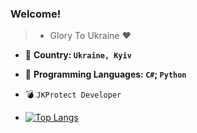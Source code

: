 

### Welcome!

>- Glory To Ukraine ❤

- :blue_heart: **Country: `Ukraine, Kyiv`** 
- :snake: **Programming Languages: `C#`; `Python`**
- :bomb: `JKProtect Developer`

- [![Top Langs](https://github-readme-stats.vercel.app/api/top-langs/?username=EzCq&layout=compact)](https://github.com/anuraghazra/github-readme-stats)
